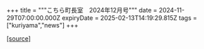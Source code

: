 +++
title = """こちら町長室　2024年12月号"""
date = 2024-11-29T07:00:00.000Z
expiryDate = 2025-02-13T14:19:29.815Z
tags = ["kuriyama","news"]
+++


[[source]](https://www.town.kuriyama.hokkaido.jp/site/mayor/30271.html)
